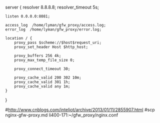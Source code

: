 server {
    resolver 8.8.8.8;
    resolver_timeout 5s;

    listen 0.0.0.0:8081;

    access_log  /home/lyman/gfw_proxy/access.log;
    error_log  /home/lyman/gfw_proxy/error.log;

    location / {
        proxy_pass $scheme://$host$request_uri;
        proxy_set_header Host $http_host;

        proxy_buffers 256 4k;
        proxy_max_temp_file_size 0;

        proxy_connect_timeout 30;

        proxy_cache_valid 200 302 10m;
        proxy_cache_valid 301 1h;
        proxy_cache_valid any 1m;
    }
}

#http://www.cnblogs.com/inteliot/archive/2013/01/11/2855907.html
#scp nginx-gfw-proxy.md li400-171:~/gfw_proxy/nginx.conf